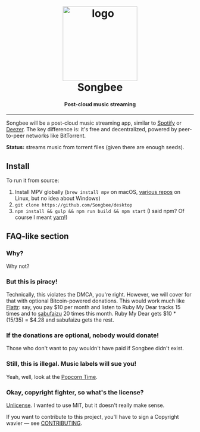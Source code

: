<h1 align="center" style="border-bottom: none;">
  <img src="https://gitcdn.xyz/repo/Songbee/assets/master/songbee-app.svg" alt="logo" width="200">
  <br>
  Songbee
</h1>

<h4 align="center">Post-cloud music streaming</h4>

---

Songbee will be a post-cloud music streaming app, similar
to [Spotify][] or [Deezer][]. The key difference is: it's free and
decentralized, powered by peer-to-peer networks like BitTorrent.

**Status:** streams music from torrent files (given there are enough seeds).

## Install

To run it from source:

1. Install MPV globally (`brew install mpv` on macOS, [various repos][mpv-repos]
   on Linux, but no idea about Windows)
2. `git clone https://github.com/Songbee/desktop`
3. `npm install && gulp && npm run build && npm start` (I said npm? Of course I meant [yarn][]!)

## FAQ-like section

### Why?

Why not?

### But this is piracy!

Technically, this violates the DMCA, you're right. However, we will cover
for that with optional Bitcoin-powered donations. This would work much like
[Flattr][]: say, you pay $10 per month and listen to Ruby My Dear tracks
15 times and to [sabufaizu][] 20 times this month. Ruby My Dear gets
$10 * (15/35) = $4.28 and sabufaizu gets the rest.

### If the donations are optional, nobody would donate!

Those who don't want to pay wouldn't have paid if Songbee didn't exist.

### Still, this is illegal. Music labels will sue you!

Yeah, well, look at the [Popcorn Time][].

### Okay, copyright fighter, so what's the license?

[Unlicense][]. I wanted to use MIT, but it doesn't really make sense.

If you want to contribute to this project, you'll have to sign
a Copyright wavier — see [CONTRIBUTING](CONTRIBUTING.md).


[Spotify]: https://spotify.com/
[Deezer]: https://deezer.com/
[mpv-repos]: https://mpv.io/installation/
[yarn]: https://yarnpkg.com/
[Flattr]: https://flattr.com/
[sabufaizu]: https://soundcloud.com/sabufaizu
[Popcorn Time]: https://popcorntime.sh/
[Unlicense]: http://unlicense.org/
